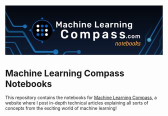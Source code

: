 ![Machine Learning Compass Notebooks Banner](./mlcNotebooksGraphicThin.png)

# Machine Learning Compass Notebooks
This repository contains the notebooks for <a target="_blank" href="https://machinelearningcompass.com">Machine Learning Compass</a>, a website where I post in-depth technical articles explaining all sorts of concepts from the exciting world of machine learning!